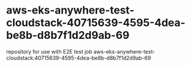# aws-eks-anywhere-test-cloudstack-40715639-4595-4dea-be8b-d8b7f1d2d9ab-69
repository for use with E2E test job aws-eks-anywhere-test-cloudstack:40715639-4595-4dea-be8b-d8b7f1d2d9ab-69
